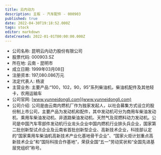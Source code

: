 ```yaml
---
title: 云内动力
description: 主板 - 汽车配件 - 000903
published: true
date: 2022-04-30T19:18:52.000Z
tags: stock
editor: markdown
dateCreated: 2022-01-01T00:00:00.000Z
---
```


- 公司名称: 昆明云内动力股份有限公司
- 股票代码: 000903.SZ
- 所在地: 云南 - 昆明市
- 成立日期: 1999年03月08日
- 注册资本: 197,080.086万元
- 法定代表人: 杨波
- 主营业务: 主要产品:“100，102，90，95”系列柴油机，柴油机配件及其他轻卡，农用运输车
- 公司官网: [www.yunneidongli.com](www.yunneidongli.com)
- 公司介绍: 公司是由云南内燃机厂作为独家发起人，以社会募集方式设立的股份制上市公司，主要产品为发动机和配件，其中发动机可分为商用车柴油发动机、乘用车柴油发动机、非道路柴油发动机、天然气及双燃料动力发动机。公司是中国汽车零部件发动机行业龙头企业中国内燃机行业排头兵企业，国家第二批创新型试点企业及云南省首批创新型企业、高新技术企业，科技部认定的“国家乘用车柴油机高新技术产业化基地骨干企业”、“国家火炬计划重点高新技术企业”和“国际科技合作基地”，荣获全国“五一”劳动奖状和“全国先进基层党组织”称号。



